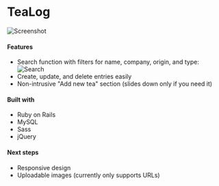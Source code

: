 TeaLog
=========

![Screenshot](http://i.imgur.com/ArLJ3.png)

#### Features
* Search function with filters for name, company, origin, and type:
![Search](http://i.imgur.com/0YHX1.png)
* Create, update, and delete entries easily
* Non-intrusive "Add new tea" section (slides down only if you need it)

#### Built with
* Ruby on Rails
* MySQL
* Sass
* jQuery

#### Next steps
* Responsive design
* Uploadable images (currently only supports URLs)
